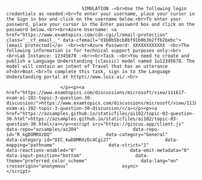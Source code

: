 <p class="card-text">
							
								SIMULATION -<br>Use the following login credentials as needed:<br>To enter your username, place your cursor in the Sign in box and click on the username below.<br>To enter your password, place your cursor in the Enter password box and click on the password below.<br><br>Azure Username: <a href="https://www.examtopics.com/cdn-cgi/l/email-protection" class="__cf_email__" data-cfemail="d1b0b5bcb8bf91b0b3b2ffb2bebc">[email protected]</a> -<br><br>Azure Password: XXXXXXXXXXXX -<br>The following information is for technical support purposes only:<br><br>Lab Instance: 12345678 -<br><br>Task -<br>You need to create and publish a Language Understanding (classic) model named 1u12345678. The model will contain an intent of Travel that has an utterance of<br>Boat.<br>To complete this task, sign in to the Language Understanding portal at httptc//www.luis-ai/.<br>
							
						</p><p><a href="https://www.examtopics.com/discussions/microsoft/view/111617-exam-ai-102-topic-3-question-30-discussion/">https://www.examtopics.com/discussions/microsoft/view/111617-exam-ai-102-topic-3-question-30-discussion/</a></p><p><a href="https://azsamples.github.io/staticfiles/ai102/topic-03-question-30.html">https://azsamples.github.io/staticfiles/ai102/topic-03-question-30.html</a></p><script src="https://giscus.app/client.js"                    data-repo="azsamples/az204"                    data-repo-id="R_kgDOMRXzDQ"                    data-category="General"                    data-category-id="DIC_kwDOMRXzDc4Cgi27"                    data-mapping="pathname"                    data-strict="1"                    data-reactions-enabled="0"                    data-emit-metadata="0"                    data-input-position="bottom"                    data-theme="preferred_color_scheme"                    data-lang="en"                    crossorigin="anonymous"                    async>                    </script>